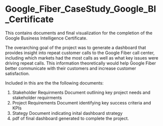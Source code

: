 # Google_Fiber_CaseStudy_Google_BI_Certificate
This contains documents and final visualization for the completion of the Google Business Intelligence Certificate. 

The overarching goal of the project was to generate a dashboard that provides insight into repeat customer calls to the Google Fiber call center, 
including which markets had the most calls as well as what key issues were driving repeat calls. This information theoretically would
help Google Fiber better communicate with their customers and increase customer satisfaction.

Included in this are the the following documents: 
1) Stakeholder Requirments Document outlining key project needs and stakeholder requirments
2) Project Requirements Document identifying key success criteria and KPIs
3) Stategy Document indicating inital dashboard strategy
4) pdf of final dashboard generated to complete the project. 
